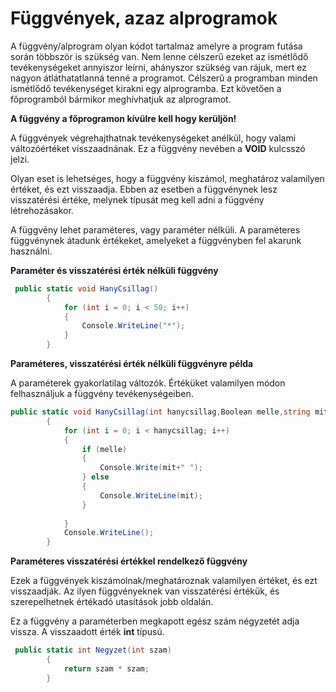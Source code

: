﻿# Függvények, azaz alprogramok

A függvény/alprogram olyan kódot tartalmaz amelyre a program futása során többször is szükség van. Nem lenne célszerű ezeket az ismétlődő tevékenységeket annyiszor leírni, ahányszor szükség van rájuk, mert ez nagyon átláthatatlanná tenné a programot. Célszerű a programban minden ismétlődő tevékenységet kirakni egy alprogramba. Ezt követően a főprogramból bármikor meghívhatjuk az alprogramot. 

**A függvény a főprogramon kívülre kell hogy kerüljön!**

A függvények végrehajthatnak tevékenységeket anélkül, hogy valami változóértéket visszaadnának.
Ez a függvény nevében a **VOID** kulcsszó jelzi.

Olyan eset is lehetséges, hogy a függvény kiszámol, meghatároz valamilyen értéket, és ezt visszaadja.
Ebben az esetben a függvénynek lesz visszatérési értéke, melynek típusát meg kell adni a függvény létrehozásakor.

A függvény lehet paraméteres, vagy paraméter nélküli.
A paraméteres függvénynek átadunk értékeket, amelyeket a függvényben fel akarunk használni.

**Paraméter és visszatérési érték nélküli függvény**
```C#
 public static void HanyCsillag()
        {
            for (int i = 0; i < 50; i++)
            {
                Console.WriteLine("*");
            }
        }
```

**Paraméteres, visszatérési érték nélküli függvényre példa**

A paraméterek gyakorlatilag változók. Értéküket valamilyen módon felhasználjuk a függvény tevékenységeiben.

```C#
public static void HanyCsillag(int hanycsillag,Boolean melle,string mit)
        {
            for (int i = 0; i < hanycsillag; i++)
            {
                if (melle)
                {
                    Console.Write(mit+" ");
                } else
                {
                    Console.WriteLine(mit);
                }
                
            }
            Console.WriteLine();
        }
```
**Paraméteres visszatérési értékkel rendelkező függvény**

Ezek a függvények kiszámolnak/meghatároznak valamilyen értéket, és ezt visszaadják.
Az ilyen függvényeknek van visszatérési értékük, és szerepelhetnek értékadó utasítások jobb oldalán.

Ez a függvény a paraméterben megkapott egész szám négyzetét adja vissza. A visszaadott érték **int** típusú.

```C#
 public static int Negyzet(int szam)
        {
            return szam * szam;
        }
```



